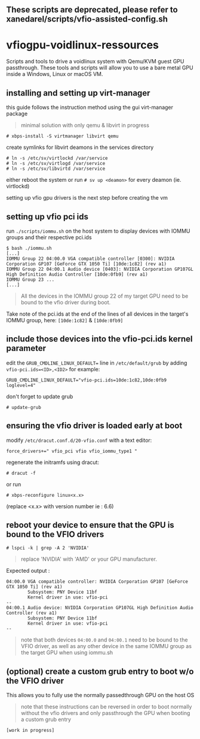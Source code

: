 ## These scripts are deprecated, please refer to xanedarel/scripts/vfio-assisted-config.sh
# vfiogpu-voidlinux-ressources
Scripts and tools to drive a voidlinux system with Qemu/KVM guest GPU passthrough.
These tools and scripts will allow you to use a bare metal GPU inside a Windows, Linux or macOS VM.

## installing and setting up virt-manager
this guide follows the instruction method using the gui virt-manager package
> minimal solution with only qemu & libvirt in progress
```
# xbps-install -S virtmanager libvirt qemu
```
create symlinks for libvirt deamons in the services directory
```
# ln -s /etc/sv/virtlockd /var/service
# ln -s /etc/sv/virtlogd /var/service
# ln -s /etc/sv/libvirtd /var/service
```
either reboot the system or run `# sv up <deamon>` for every deamon (ie. virtlockd)

setting up vfio gpu drivers is the next step before creating the vm

## setting up vfio pci ids
run `./scripts/iommu.sh` on the host system to display devices with IOMMU groups and their respective pci.ids
```
$ bash ./iommu.sh
[...]
IOMMU Group 22 04:00.0 VGA compatible controller [0300]: NVIDIA Corporation GP107 [GeForce GTX 1050 Ti] [10de:1c82] (rev a1)
IOMMU Group 22 04:00.1 Audio device [0403]: NVIDIA Corporation GP107GL High Definition Audio Controller [10de:0fb9] (rev a1)
IOMMU Group 23 ...
[...]
```
> All the devices in the IOMMU group 22 of my target GPU need to be bound to the vfio driver during boot.
>
Take note of the pci.ids at the end of the lines of all devices in the target's IOMMU group, here:
`[10de:1c82]` & `[10de:0fb9]`
## include those devices into the vfio-pci.ids kernel parameter
edit the `GRUB_CMDLINE_LINUX_DEFAULT=` line in `/etc/default/grub` by adding `vfio-pci.ids=<ID>,<ID2>` for example:
```
GRUB_CMDLINE_LINUX_DEFAULT="vfio-pci.ids=10de:1c82,10de:0fb9 loglevel=4"
```
don't forget to update grub
```
# update-grub
```

## ensuring the vfio driver is loaded early at boot
modify `/etc/dracut.conf.d/20-vfio.conf` with a text editor:
```
force_drivers+=" vfio_pci vfio vfio_iommu_type1 "
```
regenerate the initramfs using dracut:
```
# dracut -f
```
or run 
```
# xbps-reconfigure linux<x.x>
```
(replace <x.x> with version number ie : 6.6)

## reboot your device to ensure that the GPU is bound to the VFIO drivers
```
# lspci -k | grep -A 2 'NVIDIA'
```
> replace 'NVIDIA' with 'AMD' or your GPU manufacturer.
> 
Expected output :
```
04:00.0 VGA compatible controller: NVIDIA Corporation GP107 [GeForce GTX 1050 Ti] (rev a1)
        Subsystem: PNY Device 11bf
        Kernel driver in use: vfio-pci
--
04:00.1 Audio device: NVIDIA Corporation GP107GL High Definition Audio Controller (rev a1)
        Subsystem: PNY Device 11bf
        Kernel driver in use: vfio-pci
--
```
> note that both devices `04:00.0` and `04:00.1` need to be bound to the VFIO driver, as well as any other device in the same IOMMU group as the target GPU when using iommu.sh
## (optional) create a custom grub entry to boot w/o the VFIO driver
This allows you to fully use the normally passedthrough GPU on the host OS
>note that these instructions can be reversed in order to boot normally without the vfio drivers and only passthrough the GPU when booting a custom grub entry
>
`[work in progress]`
